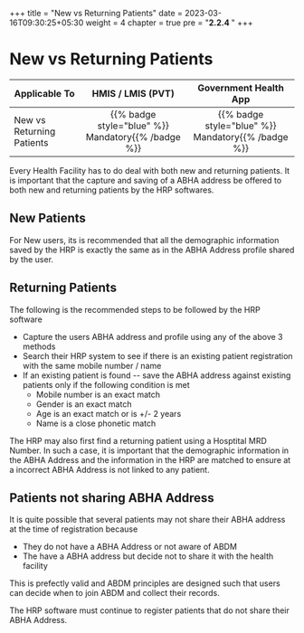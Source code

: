 +++
title = "New vs Returning Patients"
date = 2023-03-16T09:30:25+05:30
weight = 4
chapter = true
pre = "<b>2.2.4 </b>"
+++

# New vs Returning Patients
|  Applicable To                             |   HMIS / LMIS (PVT)  |   Government Health App  |     
|-------------------------------|:----------------------:|:--------------------:|
|   New vs Returning Patients                      |  {{% badge style="blue" %}} Mandatory{{% /badge %}}       |  {{% badge style="blue" %}} Mandatory{{% /badge %}}        |  

Every Health Facility has to do deal with both new and returning patients. It is important that the capture and saving of a ABHA address be offered to both new and returning patients by the HRP softwares.

## New Patients
For New users, its is recommended that all the demographic information saved by the HRP is exactly the same as in the ABHA Address profile shared by the user. 

## Returning Patients

The following is the recommended steps to be followed by the HRP software 

- Capture the users ABHA address and profile using any of the above 3 methods
- Search their HRP system to see if there is an existing patient registration with the same mobile number / name
- If an existing patient is found -- save the ABHA address against existing patients only if the following condition is met 
   - Mobile number is an exact match 
   - Gender is an exact match
   - Age is an exact match or is +/- 2 years 
   - Name is a close phonetic match 

The HRP may also first find a returning patient using a Hosptital MRD Number. In such a case, it is important that the demographic information in the ABHA Address and the information in the HRP are matched to ensure at a incorrect ABHA Address is not linked to any patient. 


## Patients not sharing ABHA Address

It is quite possible that several patients may not share their ABHA address at the time of registration because 

- They do not have a ABHA Address or not aware of ABDM
- The have a ABHA address but decide not to share it with the health facility 

This is prefectly valid and ABDM principles are designed such that users can decide when to join ABDM and collect their records. 

The HRP software must continue to register patients that do not share their ABHA Address.

